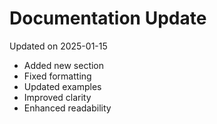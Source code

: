 # Documentation Update

Updated on 2025-01-15

- Added new section
- Fixed formatting
- Updated examples
- Improved clarity
- Enhanced readability